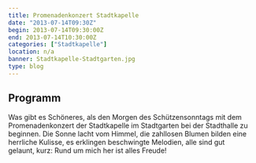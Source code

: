 ```yaml
---
title: Promenadenkonzert Stadtkapelle
date: "2013-07-14T09:30Z"
begin: 2013-07-14T09:30:00Z
end: 2013-07-14T10:30:00Z
categories: ["Stadtkapelle"]
location: n/a
banner: Stadtkapelle-Stadtgarten.jpg
type: blog
---
```

## Programm

<p>
Was gibt es Sch&ouml;neres, als den Morgen des Sch&uuml;tzensonntags mit dem Promenadenkonzert der Stadtkapelle im Stadtgarten bei der Stadthalle zu beginnen. Die Sonne lacht vom Himmel, die zahllosen Blumen bilden&nbsp;eine herrliche&nbsp;Kulisse, es erklingen&nbsp;beschwingte Melodien, alle sind gut gelaunt,&nbsp;kurz: Rund um mich her ist alles Freude!</p>

